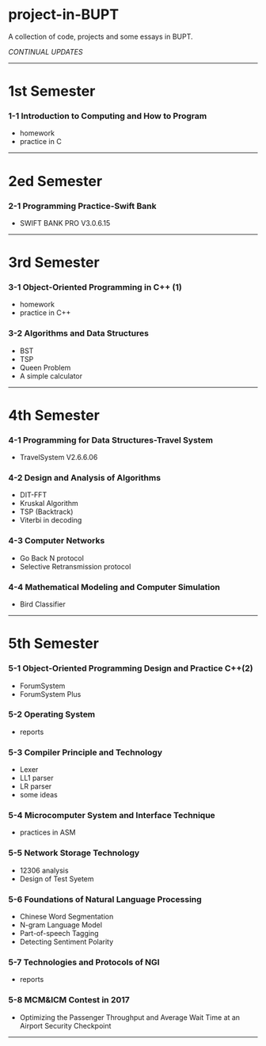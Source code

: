 # project-in-BUPT
A collection of code, projects and some essays in BUPT.

*CONTINUAL UPDATES*

---

# 1st Semester
### 1-1 Introduction to Computing and How to Program
  - homework
  - practice in C  

---
# 2ed Semester
### 2-1 Programming Practice-Swift Bank
  - SWIFT BANK PRO V3.0.6.15  

---
# 3rd Semester
### 3-1 Object-Oriented Programming in C++ (1)
  - homework
  - practice in C++  

### 3-2 Algorithms and Data Structures
  - BST
  - TSP
  - Queen Problem
  - A simple calculator  
---
# 4th Semester
### 4-1 Programming for Data Structures-Travel System
  - TravelSystem V2.6.6.06  

### 4-2 Design and Analysis of Algorithms
  - DIT-FFT
  - Kruskal Algorithm
  - TSP (Backtrack)
  - Viterbi in decoding  

### 4-3 Computer Networks
  - Go Back N protocol
  - Selective Retransmission protocol  

### 4-4 Mathematical Modeling and Computer Simulation
  - Bird Classifier  

---
# 5th Semester
### 5-1 Object-Oriented Programming Design and Practice C++(2)
  - ForumSystem
  - ForumSystem Plus

### 5-2 Operating System
  - reports

### 5-3 Compiler Principle and Technology
  - Lexer
  - LL1 parser
  - LR parser
  - some ideas

### 5-4 Microcomputer System and Interface Technique
  - practices in ASM

### 5-5 Network Storage Technology
  - 12306 analysis
  - Design of Test Syetem

### 5-6 Foundations of Natural Language Processing
  - Chinese Word Segmentation
  - N-gram Language Model
  - Part-of-speech Tagging
  - Detecting Sentiment Polarity

### 5-7 Technologies and Protocols of NGI
  - reports

### 5-8 MCM&ICM Contest in 2017
  - Optimizing the Passenger Throughput and Average Wait Time at an Airport Security Checkpoint

---
